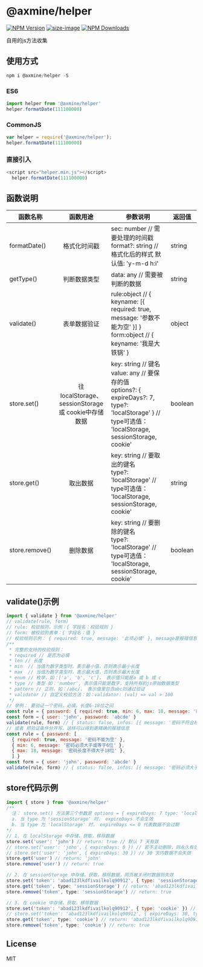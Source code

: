 # @axmine/helper
[![NPM Version][npm-image]][npm-url] [![size-image]][size-url] [![NPM Downloads][downloads-image]][downloads-url]

[size-image]: https://badgen.net/bundlephobia/minzip/@axmine/helper
[size-url]: https://bundlephobia.com/result?p=@axmine/helper
[npm-image]: https://badgen.net/npm/v/@axmine/helper
[npm-url]: https://npmjs.org/package/@axmine/helper
[downloads-image]: https://badgen.net/npm/dt/@axmine/helper
[downloads-url]: https://www.npmjs.com/package/@axmine/helper

自用的js方法收集

## 使用方式

```js
npm i @axmine/helper -S
```

### ES6
```js
import helper from '@axmine/helper'
helper.formatDate(111100000)
```
### CommonJS
```js
var helper = require('@axmine/helper');
helper.formatDate(111100000)
```
### 直接引入
```js
<script src="helper.min.js"></script>
  helper.formatDate(111100000)
```
## 函数说明
函数名称|函数用途|参数说明|返回值
---|:-:|---|----
formatDate()|格式化时间戳|sec: number // 需要处理的时间戳<br>format?: string // 格式化后的样式 默认值: 'y-m-d h:i'|string
getType()|判断数据类型| data: any // 需要被判断的数据|string
validate()|表单数据验证| rule:object // { keyname: [{ required: true, message: '参数不能为空' }] }<br>form:object // { keyname: '我是大铁锅' }|object
store.set()|往 localStorage、sessionStorage 或 cookie中存储数据|key: string // 键名<br>value: any // 要保存的值<br>options?: { expireDays?: 7, type?: 'localStorage' } // type可选值： 'localStorage, sessionStorage, cookie'|boolean
store.get()|取出数据|key: string // 要取出的键名<br>type?: 'localStorage' // type可选值： 'localStorage, sessionStorage, cookie'|string
store.remove()|删除数据|key: string // 要删除的键名<br>type?: 'localStorage' // type可选值： 'localStorage, sessionStorage, cookie'|boolean

## validate()示例

```javascript
import { validate } from '@axmine/helper'
// validate(rule, form)
// rule: 校验规则，示例：{ 字段名：校验规则 }
// form: 被校验的表单：{ 字段名：值 }
// 校验规则示例： { required: true, message: '此项必填' }, message是报错信息，不可缺少。
/**
 * 完整的支持的校验规则：
 * required // 是否为必填
 * len // 长度
 * min  // 当值为数字类型时，表示最小值，否则表示最小长度
 * max  // 当值为数字类型时，表示最大值，否则表示最大长度
 * enum // 枚举，如：['a', 'b', 'c']， 表示值只能是a 或 b 或 c
 * type // 类型 如：'number', 表示值只能是数字，支持所有的js原始数据类型
 * pattern // 正则，如：/abc/， 表示值里包含abc则通过验证
 * validator // 自定义校验方法：如：validator: (val) => val > 100
 */
// 举例： 要验证一个密码，必填，长度6-18位之间
const rule = { password: { required: true, min: 6, max: 18, message: '密码不符合规范' } }
const form = { user: 'john', password: 'abcde' }
validate(rule, form) // { status: false, infos: [{ message: '密码不符合规范', key: 'password' }] }
// 或者 把验证条件分开写，这样可以得到更精确的报错信息
const rule = { password: [
  { required: true, message: '密码不能为空' },
  { min: 6, message: '密码必须大于或等于6位' },
  { max: 18, message: '密码长度不得大于18位' },
  ] }
const form = { user: 'john', password: 'abcde' }
validate(rule, form) // { status: false, infos: [{ message: '密码必须大于或等于6位', key: 'password' }] }
```

## store代码示例
```javascript
import { store } from '@axmine/helper'
/**
  注： store.set() 方法第三个参数是 options = { expireDays: 7 type: 'localStorage' }
  a. 当 type 为 'sessionStorage' 时， expireDays 不会生效
  b. 当 type 为 'localStorage' 时， expireDays <= 0 代表数据不会过期
*/
// 1. 在 localStorage 中存储，获取，移除数据
store.set('user': 'john') // return: true // 默认 7 天有效
// store.set('user': 'john', { expireDays: 0 }) // 若不主动删除，则永久有效
// store.set('user': 'john', { expireDays: 30 }) // 30 天内数据不会失效
store.get('user') // return: 'john'
store.remove('user') // return: true

// 2. 在 sessionStorage 中存储，获取，移除数据，网页被关闭时数据则失效
store.set('token': 'abad123lkdfivailkolq90912', { type: 'sessionStorage' }) // return: true
store.get('token', type: 'sessionStorage') // return: 'abad123lkdfivailkolq90912'
store.remove('token', type: 'sessionStorage') // return: true

// 3. 在 cookie 中存储，获取，移除数据
store.set('token': 'abad123lkdfivailkolq90912', { type: 'cookie' }) // return: true  默认七天有效
// store.set('token': 'abad123lkdfivailkolq90912', { expireDays: 30, type: 'cookie' }) // 30 天内数据不会失效
store.get('token', type: 'cookie') // return: 'abad123lkdfivailkolq90912'
store.remove('token', type: 'cookie') // return: true
```

## License

MIT
